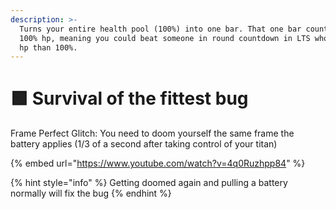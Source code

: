 ```yaml
---
description: >-
  Turns your entire health pool (100%) into one bar. That one bar counts as full
  100% hp, meaning you could beat someone in round countdown in LTS who has less
  hp than 100%.
---
```


# 🟩 Survival of the fittest bug

Frame Perfect Glitch: You need to doom yourself the same frame the battery applies (1/3 of a second after taking control of your titan)

{% embed url="https://www.youtube.com/watch?v=4q0Ruzhpp84" %}

{% hint style="info" %}
Getting doomed again and pulling a battery normally will fix the bug
{% endhint %}
